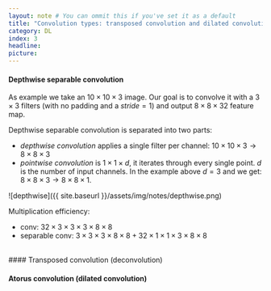 ```yaml
---
layout: note # You can ommit this if you've set it as a default
title: "Convolution types: transposed convolution and dilated convolution"
category: DL
index: 3
headline: 
picture: 
---
```




#### Depthwise separable convolution
As example we take an $10\times 10\times 3$ image. Our goal is to convolve it with a $3 \times 3$ filters (with no padding and a $stride = 1$)
and output $8 \times 8 \times 32$ feature map.


Depthwise separable convolution is separated into two parts:

- _depthwise convolution_ applies a single filter per channel: $10\times 10\times 3 \rightarrow 8 \times 8 \times 3$
- _pointwise convolution_ is $1\times1\times d$, it iterates through every single point. $d$ is the number
of input channels. In the example above $d = 3$ and we get: $8 \times 8 \times 3 \rightarrow 8 \times 8 \times 1$.

![depthwise]({{ site.baseurl }}/assets/img/notes/depthwise.png)

Multiplication efficiency:
- conv: $32  \times 3 \times 3 \times 3 \times 8 \times 8$
- separable conv: $3 \times 3 \times 3 \times 8 \times 8 + 32 \times 1 \times 1 \times 3 \times 8 \times 8$ 


<br>
#### Transposed convolution (deconvolution)

#### Atorus convolution (dilated convolution)